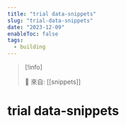 ```yaml
---
title: "trial data-snippets"
slug: "trial-data-snippets"
date: "2023-12-09"
enableToc: false
tags:
  - building
---
```


> [!info]
>
> 🌱 來自: [[snippets]]

# trial data-snippets


